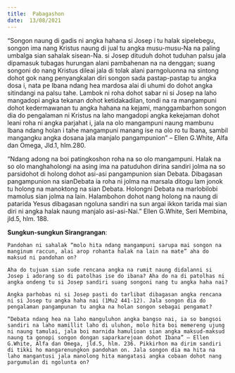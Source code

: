 ```yaml
---
title:  Pabagashon
date:  13/08/2021
---
```


“Songon naung di gadis ni angka hahana si Josep i tu halak sipelebegu, songon ima nang Kristus naung di jual tu angka musu-musu-Na na paling umbalga sian sahalak sisean-Na. si Josep dituduh dohot tuduhan palsu jala dipamasuk tubagas hurungan alani pambahenan na na denggan; suang songoni do nang Kristus dileai jala di tolak alani parngoluonna na sintong dohot gok nang penyangkalan diri songon sada pastap-pastap tu angka dosa i, nata pe Ibana ndang hea mardosa alai di uhumi do dohot angka sitindangi na palsu tahe. Lambok ni roha dohot sabar ni si Josep na laho mangadopi angka tekanan dohot ketidakadilan, tondi na ra mangampuni dohot kedermawanan tu angka hahana na kejami, manggambarhon songon dia do pengalaman ni Kristus na laho mangadopi angka kekejaman dohot leani roha ni angka parjahat i, jala na olo mangampuni naung mambunu Ibana ndang holan i tahe mangampuni manang ise na olo ro tu Ibana, sambil mangangku angka dosana jala manjalo pangampunion” – Ellen G.White, Alfa dan Omega, Jld.1, hlm.280.

“Ndang adong na boi patingkoshon roha na so olo mangampuni. Halak na so olo manghaholongi na asing ima na patuduhon dirina sandiri jolma na so parsidohot di holong dohot asi-asi pangampunion sian Debata. Dibagasan pangampunion na sianDebata ia roha ni jolma na marsala ditogu lam jonok tu holong na manoktong na sian Debata. Holongni Debata na marlobilobi mamolus sian jolma na lain. Halambohon dohot nang holong na naung di patarida Yesus dibagasan ngoluna sandiri na sun argai ikkon tarida mai sian diri ni angka halak naung manjalo asi-asi-Nai.” Ellen G.White, Seri Membina, jld.5, hlm. 188.

**Sungkun-sungkun Sirangrangan**:

`Pandohan ni sahalak “molo hita ndang mangampuni sarupa mai songon na manginum raccun, alai arop rohanta halak na lain na mate” aha do maksud ni pandohan on?`

`Aha do tujuan sian sude rencana angka na rumit naung didalanni si Josep i adorang so di patolhas ise do ibana? Aha do na di patolhas ni angka ondeng tu si Josep sandiri suang songoni nang tu angka haha nai?`

`Angka parhobas ni si Josep pasti do tarlibat dibagasan angka rencana ni si Josep tu angka haha nai (1Mu2 441-12). Jala songon dia do pengalaman pangampunan tu angka na holan songon sebagai pengamat?`

`“Debata ndang hea na laho manguluhon angka bangso nai, ia so bangsoi sandiri na laho mamillit laho di uluhon, molo hita boi memereng ujung ni naung tamulai, jala boi marnida hamulioan sian angka maksud-maksud naung ta gonopi songon dongan saparkarejoan dohot Ibana” – Ellen G.White, Alfa dan Omega, jld.5, hlm. 236. Pikkirhon ma dirim sandiri di tikki ho mangarenungkon pandohan on. Jala songon dia ma hita na laho mangantusi jala manolong hita mangatasi angka cobaan dohot nang pargumulan di ngolunta on?`
